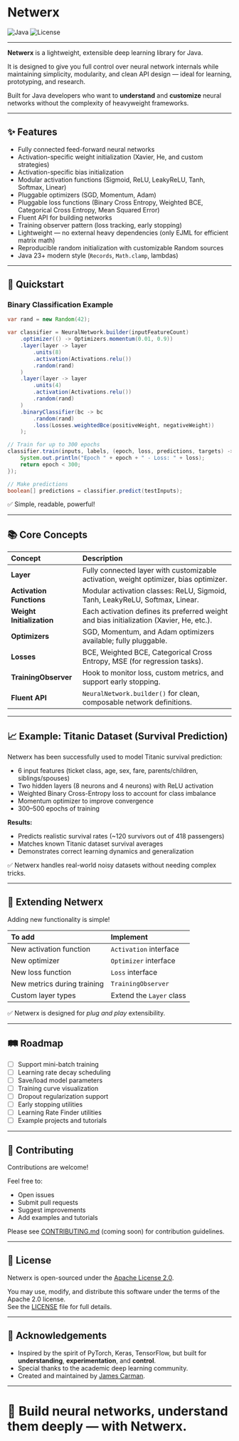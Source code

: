 # Netwerx

![Java](https://img.shields.io/badge/Java-23%2B-blue)
![License](https://img.shields.io/badge/License-Apache_2.0-blue)

---

**Netwerx** is a lightweight, extensible deep learning library for Java.

It is designed to give you full control over neural network internals while maintaining simplicity, modularity, and clean API design — ideal for learning, prototyping, and research.

Built for Java developers who want to **understand** and **customize** neural networks without the complexity of heavyweight frameworks.

---

## ✨ Features

- Fully connected feed-forward neural networks
- Activation-specific weight initialization (Xavier, He, and custom strategies)
- Activation-specific bias initialization
- Modular activation functions (Sigmoid, ReLU, LeakyReLU, Tanh, Softmax, Linear)
- Pluggable optimizers (SGD, Momentum, Adam)
- Pluggable loss functions (Binary Cross Entropy, Weighted BCE, Categorical Cross Entropy, Mean Squared Error)
- Fluent API for building networks
- Training observer pattern (loss tracking, early stopping)
- Lightweight — no external heavy dependencies (only EJML for efficient matrix math)
- Reproducible random initialization with customizable Random sources
- Java 23+ modern style (`Records`, `Math.clamp`, lambdas)

---

## 🚀 Quickstart

### Binary Classification Example

```java
var rand = new Random(42);

var classifier = NeuralNetwork.builder(inputFeatureCount)
    .optimizer(() -> Optimizers.momentum(0.01, 0.9))
    .layer(layer -> layer
        .units(8)
        .activation(Activations.relu())
        .random(rand)
    )
    .layer(layer -> layer
        .units(4)
        .activation(Activations.relu())
        .random(rand)
    )
    .binaryClassifier(bc -> bc
        .random(rand)
        .loss(Losses.weightedBce(positiveWeight, negativeWeight))
    );

// Train for up to 300 epochs
classifier.train(inputs, labels, (epoch, loss, predictions, targets) -> {
    System.out.println("Epoch " + epoch + " - Loss: " + loss);
    return epoch < 300;
});

// Make predictions
boolean[] predictions = classifier.predict(testInputs);
```

✅ Simple, readable, powerful!

---

## 📚 Core Concepts

| Concept | Description |
|:--------|:------------|
| **Layer** | Fully connected layer with customizable activation, weight optimizer, bias optimizer. |
| **Activation Functions** | Modular activation classes: ReLU, Sigmoid, Tanh, LeakyReLU, Softmax, Linear. |
| **Weight Initialization** | Each activation defines its preferred weight and bias initialization (Xavier, He, etc.). |
| **Optimizers** | SGD, Momentum, and Adam optimizers available; fully pluggable. |
| **Losses** | BCE, Weighted BCE, Categorical Cross Entropy, MSE (for regression tasks). |
| **TrainingObserver** | Hook to monitor loss, custom metrics, and support early stopping. |
| **Fluent API** | `NeuralNetwork.builder()` for clean, composable network definitions. |

---

## 📈 Example: Titanic Dataset (Survival Prediction)

Netwerx has been successfully used to model Titanic survival prediction:

- 6 input features (ticket class, age, sex, fare, parents/children, siblings/spouses)
- Two hidden layers (8 neurons and 4 neurons) with ReLU activation
- Weighted Binary Cross-Entropy loss to account for class imbalance
- Momentum optimizer to improve convergence
- 300–500 epochs of training

**Results:**
- Predicts realistic survival rates (~120 survivors out of 418 passengers)
- Matches known Titanic dataset survival averages
- Demonstrates correct learning dynamics and generalization

✅ Netwerx handles real-world noisy datasets without needing complex tricks.

---

## 🧩 Extending Netwerx

Adding new functionality is simple!

| To add | Implement |
|:-------|:----------|
| New activation function | `Activation` interface |
| New optimizer | `Optimizer` interface |
| New loss function | `Loss` interface |
| New metrics during training | `TrainingObserver` |
| Custom layer types | Extend the `Layer` class |

✅ Netwerx is designed for *plug and play* extensibility.

---

## 🛤 Roadmap

- [ ] Support mini-batch training
- [ ] Learning rate decay scheduling
- [ ] Save/load model parameters
- [ ] Training curve visualization
- [ ] Dropout regularization support
- [ ] Early stopping utilities
- [ ] Learning Rate Finder utilities
- [ ] Example projects and tutorials

---

## 🤝 Contributing

Contributions are welcome!

Feel free to:
- Open issues
- Submit pull requests
- Suggest improvements
- Add examples and tutorials

Please see [CONTRIBUTING.md](CONTRIBUTING.md) (coming soon) for contribution guidelines.

---

## 📄 License

Netwerx is open-sourced under the [Apache License 2.0](LICENSE).

You may use, modify, and distribute this software under the terms of the Apache 2.0 license.  
See the [LICENSE](LICENSE) file for full details.

---

## 🙏 Acknowledgements

- Inspired by the spirit of PyTorch, Keras, TensorFlow, but built for **understanding**, **experimentation**, and **control**.
- Special thanks to the academic deep learning community.
- Created and maintained by [James Carman](https://github.com/jwcarman).

---

# 🚀 Build neural networks, understand them deeply — with **Netwerx**.